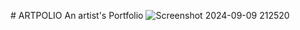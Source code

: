 #   A R T P O L I O 
An artist's Portfolio
![Screenshot 2024-09-09 212520](https://github.com/user-attachments/assets/91bdcca2-6c23-4dbf-8d83-81a3b7cf8cba)


 
 
